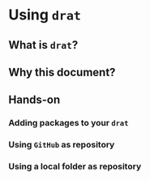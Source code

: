 
<!-- README.md is generated from README.Rmd. Please edit that file -->

# Using `drat`

## What is `drat`?

## Why this document?

## Hands-on

### Adding packages to your `drat`

### Using `GitHub` as repository

### Using a local folder as repository
